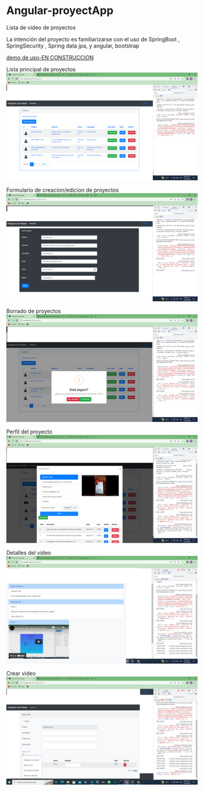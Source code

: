 # Angular-proyectApp
Lista de video de proyectos

La intención del proyecto es familiarizarse con el uso de SpringBoot , SpringSecurity
, Spring data jpa, y angular, bootstrap


[demo de uso-EN CONSTRUCCION](https://youtu.be/-bFDZmKrt8A)

Lista principal de proyectos
![](images/list-proyects.png)


Formulario de creacion/edicion de proyectos
![](images/edit-proyects.png)

Borrado de proyectos
![](images/delete-proyects.png)

Perfil del proyecto
![](images/profile-proyect.png)


Detalles del video
![](images/videos.png)

Crear video
![](images/new-video.png)




